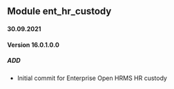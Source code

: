 ## Module ent_hr_custody

#### 30.09.2021
#### Version 16.0.1.0.0
##### ADD
- Initial commit for Enterprise Open HRMS HR custody
